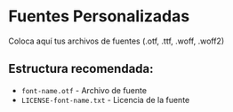 # Fuentes Personalizadas

Coloca aquí tus archivos de fuentes (.otf, .ttf, .woff, .woff2)

## Estructura recomendada:
- `font-name.otf` - Archivo de fuente
- `LICENSE-font-name.txt` - Licencia de la fuente 